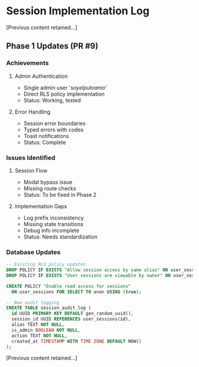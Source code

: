 # Session Implementation Log

[Previous content retained...]

## Phase 1 Updates (PR #9)

### Achievements
1. Admin Authentication
   - Single admin user '_soyelputoamo_'
   - Direct RLS policy implementation
   - Status: Working, tested

2. Error Handling
   - Session error boundaries
   - Typed errors with codes
   - Toast notifications
   - Status: Complete

### Issues Identified
1. Session Flow
   - Modal bypass issue
   - Missing route checks
   - Status: To be fixed in Phase 2

2. Implementation Gaps
   - Log prefix inconsistency
   - Missing state transitions
   - Debug info incomplete
   - Status: Needs standardization

### Database Updates
```sql
-- Existing RLS policy updates
DROP POLICY IF EXISTS "Allow session access by same alias" ON user_sessions;
DROP POLICY IF EXISTS "User sessions are viewable by owner" ON user_sessions;

CREATE POLICY "Enable read access for sessions"
  ON user_sessions FOR SELECT TO anon USING (true);

-- New audit logging
CREATE TABLE session_audit_log (
  id UUID PRIMARY KEY DEFAULT gen_random_uuid(),
  session_id UUID REFERENCES user_sessions(id),
  alias TEXT NOT NULL,
  is_admin BOOLEAN NOT NULL,
  action TEXT NOT NULL,
  created_at TIMESTAMP WITH TIME ZONE DEFAULT NOW()
);
```

[Previous content retained...]
